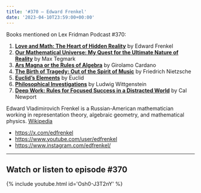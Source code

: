 ```yaml
---
title: '#370 – Edward Frenkel'
date: '2023-04-10T23:59:00+00:00'
---
```


Books mentioned on Lex Fridman Podcast #370:

1. <b><a href="https://amzn.to/3oyWT7l" target="_blank" rel="sponsored noopener noreferrer">Love and Math: The Heart of Hidden Reality</a></b> by Edward Frenkel
2. <b><a href="https://amzn.to/3UYeKk0" target="_blank" rel="sponsored noopener noreferrer">Our Mathematical Universe: My Quest for the Ultimate Nature of Reality</a></b> by Max Tegmark
3. <b><a href="https://amzn.to/3Lmguk1" target="_blank" rel="sponsored noopener noreferrer">Ars Magna or the Rules of Algebra</a></b> by Girolamo Cardano
4. <b><a href="https://amzn.to/3Amy9li" target="_blank" rel="sponsored noopener noreferrer">The Birth of Tragedy: Out of the Spirit of Music</a></b> by Friedrich Nietzsche
5. <b><a href="https://amzn.to/3V2tkqH" target="_blank" rel="sponsored noopener noreferrer">Euclid’s Elements</a></b> by Euclid
6. <b><a href="https://amzn.to/3HtIeRx" target="_blank" rel="sponsored noopener noreferrer">Philosophical Investigations</a></b> by Ludwig Wittgenstein
7. <b><a href="https://amzn.to/3os13O2" target="_blank" rel="sponsored noopener noreferrer">Deep Work: Rules for Focused Success in a Distracted World</a></b> by Cal Newport

Edward Vladimirovich Frenkel is a Russian-American mathematician working in representation theory, algebraic geometry, and mathematical physics. <a href="https://en.wikipedia.org/wiki/Edward_Frenkel" target="_blank">Wikipedia</a>

- <a href="https://x.com/edfrenkel" target="_blank">https://x.com/edfrenkel</a>
- <a href="https://www.youtube.com/user/edfrenkel" target="_blank">https://www.youtube.com/user/edfrenkel</a>
- <a href="https://www.instagram.com/edfrenkel/" target="_blank">https://www.instagram.com/edfrenkel/</a>

- - - - - -

## Watch or listen to episode #370

{% include youtube.html id='Osh0-J3T2nY' %}